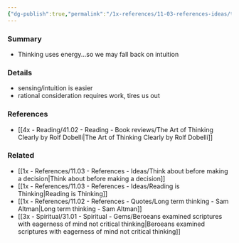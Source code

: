 ```yaml
---
{"dg-publish":true,"permalink":"/1x-references/11-03-references-ideas/thinking-uses-energy/"}
---
```



### Summary
- Thinking uses energy...so we may fall back on intuition

### Details
- sensing/intuition is easier
- rational consideration requires work, tires us out

### References
- [[4x - Reading/41.02 - Reading - Book reviews/The Art of Thinking Clearly by Rolf Dobelli\|The Art of Thinking Clearly by Rolf Dobelli]]

### Related
- [[1x - References/11.03 - References - Ideas/Think about before making a decision\|Think about before making a decision]]
- [[1x - References/11.03 - References - Ideas/Reading is Thinking\|Reading is Thinking]]
- [[1x - References/11.02 - References - Quotes/Long term thinking - Sam Altman\|Long term thinking - Sam Altman]]
- [[3x - Spiritual/31.01 - Spiritual - Gems/Beroeans examined scriptures with eagerness of mind not critical thinking\|Beroeans examined scriptures with eagerness of mind not critical thinking]]
